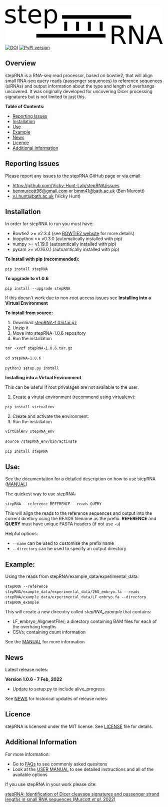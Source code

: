 ![stepRNA](stepRNAlogo.png)
[![DOI](https://zenodo.org/badge/331932770.svg)](https://zenodo.org/badge/latestdoi/331932770)
[![PyPI version](https://badge.fury.io/py/stepRNA.svg)](https://badge.fury.io/py/stepRNA)

## Overview

stepRNA is a RNA-seq read processor, based on bowtie2, that will align small RNA-seq query reads (passenger sequences) to reference sequences (siRNAs) and output information about the type and length of overhangs uncovered. It was originally developed for uncovering Dicer processing signatures but is not limited to just this.

**Table of Contents:**
- [Reporting Issues](#Reporting-Issues)
- [Installation](#Installation)
- [Use](#Use)
- [Example](#Example)
- [News](#News)
- [Licence](#Licence)
- [Additional Information](#Additional-Information)

## Reporting Issues

Please report any issues to the stepRNA GitHub page or via email:
- https://github.com/Vicky-Hunt-Lab/stepRNA/issues
- benmurcott96@gmail.com or bmm41@bath.ac.uk (Ben Murcott)
- v.l.hunt@bath.ac.uk (Vicky Hunt)

## Installation

In order for stepRNA to run you must have:
- Bowtie2 >= v2.3.4 (see [BOWTIE2 website](http://bowtie-bio.sourceforge.net/bowtie2/index.shtml) for more details)
- biopython >= v0.3.0 (automatically installed with pip)
- numpy >= v1.19.0 (autoamtically installed with pip)
- pysam >= v0.16.0.1 (autoamtically installed with pip)

**To install with pip (recommended):**

```pip install stepRNA```


**To upgrade to v1.0.6**

```pip install --upgrade stepRNA```


If this doesn't work due to non-root access issues see **Installing into a Virtual Environment**

**To install from source:**

1) Download [stepRNA-1.0.6.tar.gz](https://pypi.org/project/stepRNA/#files)
2) Unzip it
3) Move into stepRNA-1.0.6 repository
4) Run the installation

```
tar -xvzf stepRNA-1.0.6.tar.gz

cd stepRNA-1.0.6

python3 setup.py install
```

**Installing into a Virtual Environment**

This can be useful if root privalages are not available to the user.

1) Create a virutal environment (recommend using virtualenv):

```pip install virtualenv```

2) Create and activate the environment:
3) Run the installation 

```
virtualenv stepRNA_env

source /stepRNA_env/bin/activate

pip install stepRNA
```

## Use:

See the documentation for a detailed description on how to use stepRNA ([MANUAL](URL_LINK))

The quickest way to use stepRNA:

```stepRNA --reference REFERENCE --reads QUERY```
 
This will align the reads to the reference sequences and output into the current diretory using the READS filename as the prefix. **REFERENCE** and **QUERY** must have unique FASTA headers (if not use ```-u```)

Helpful options:
- ```--name``` can be used to customise the prefix name
- ```--directory``` can be used to specify an output directory

## Example:

Using the reads from stepRNA/example_data/experimental_data:

```stepRNA --reference stepRNA/example_data/experimental_data/26G_embryo.fa --reads stepRNA/example_data/experimental_data/LF_embryo.fa --directory stepRNA_example```

This will create a new direcotry called *stepRNA_example* that contains:
- LF_embryo_AligmentFile/; a directory containing BAM files for each of the overhang lengths
- CSVs; containing count information

See the [MANUAL](URL_LINK) for more information

## News

Latest release notes:

**Version 1.0.6 - 7 Feb, 2022**

- Update to setup.py to include alive_progress

See [NEWS](./NEWS.md) for historical updates of release notes

## Licence

stepRNA is licensed under the MIT license.  See [LICENSE](./LICENSE) file for details.

## Additional Information

For more information:
- Go to [FAQs](./FAQs.md) to see commonly asked quesitons
- Look at the [USER MANUAL](URL_LINK) to see detailed instructions and all of the available options

If you use stepRNA in your work please cite:

[stepRNA: Identification of Dicer cleavage signatures and passenger strand lengths in small RNA sequences (Murcott *et al.* 2022)](https://doi.org/10.3389/fbinf.2022.994871)
